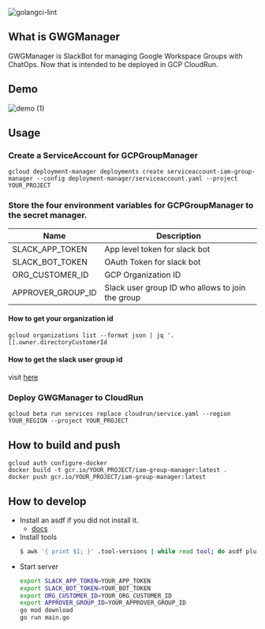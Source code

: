 ![golangci-lint](https://github.com/mugioka/gcp-group-manager/actions/workflows/golangci-lint.yaml/badge.svg?branch=master)
## What is GWGManager
GWGManager is SlackBot for managing Google Workspace Groups with ChatOps.
Now that is intended to be deployed in GCP CloudRun.

## Demo
![demo (1)](https://user-images.githubusercontent.com/62197019/134805434-519f0925-dcdc-4b03-be8e-1f233a0990b7.gif)

## Usage
### Create a ServiceAccount for GCPGroupManager
```
gcloud deployment-manager deployments create serviceaccount-iam-group-manager --config deployment-manager/serviceaccount.yaml --project YOUR_PROJECT
```
### Store the four environment variables for GCPGroupManager to the secret manager.

|Name|Description|
|---|---|
|SLACK_APP_TOKEN|App level token for slack bot|
|SLACK_BOT_TOKEN|OAuth Token for slack bot|
|ORG_CUSTOMER_ID|GCP Organization ID|
|APPROVER_GROUP_ID|Slack user group ID who allows to join the group|

#### How to get your organization id
```
gcloud organizations list --format json | jq '.[].owner.directoryCustomerId
```
#### How to get the slack user group id
visit [here](https://api.slack.com/methods/usergroups.list)

### Deploy GWGManager to CloudRun
```
gcloud beta run services replace cloudrun/service.yaml --region YOUR_REGION --project YOUR_PROJECT
```
## How to build and push
```
gcloud auth configure-docker
docker build -t gcr.io/YOUR_PROJECT/iam-group-manager:latest .
docker push gcr.io/YOUR_PROJECT/iam-group-manager:latest
```
## How to develop
- Install an asdf if you did not install it.
  - [docs](http://asdf-vm.com/guide/getting-started.html#_1-install-dependencies)
- Install tools
  ```bash
  $ awk '{ print $1; }' .tool-versions | while read tool; do asdf plugin add ${tool}; done; asdf install
  ```
- Start server
  ```bash
  export SLACK_APP_TOKEN=YOUR_APP_TOKEN
  export SLACK_BOT_TOKEN=YOUR_BOT_TOKEN
  export ORG_CUSTOMER_ID=YOUR_ORG_CUSTOMER_ID
  export APPROVER_GROUP_ID=YOUR_APPROVER_GROUP_ID
  go mod download
  go run main.go
  ```

